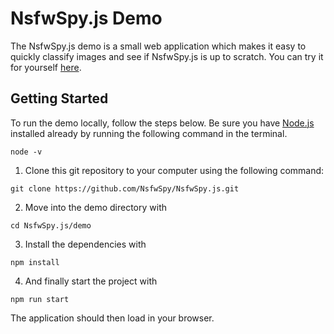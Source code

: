 # NsfwSpy.js Demo

The NsfwSpy.js demo is a small web application which makes it easy to quickly classify images and see if NsfwSpy.js is up to scratch. You can try it for yourself [here](https://nsfwspy.github.io/NsfwSpy.js).

## Getting Started

To run the demo locally, follow the steps below. Be sure you have [Node.js](https://nodejs.org/) installed already by running the following command in the terminal.
```
node -v
```

1. Clone this git repository to your computer using the following command:
```
git clone https://github.com/NsfwSpy/NsfwSpy.js.git
```

2. Move into the demo directory with
```
cd NsfwSpy.js/demo
```

3. Install the dependencies with
```
npm install
```

4. And finally start the project with
```
npm run start
```
The application should then load in your browser.
